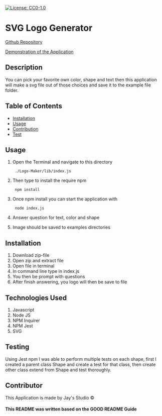
[![License: CC0-1.0](https://licensebuttons.net/l/zero/1.0/80x15.png)](http://creativecommons.org/publicdomain/zero/1.0/) 
# SVG Logo Generator


[Github Repository](https://github.com/Truecoding4life/Logo-Maker)

[Demonstration of the Application](./examples/Logo%20Generator%20Demonstration%20copy.mp4)

## Description 
You can pick your favorite own color, shape and text then this application will make a svg file out of those
choices and save it to the example file folder. 

## Table of Contents
* [Installation](#installation)
* [Usage](#usage)
* [Contribution](#contribution)
* [Test](#testing)

## Usage
1. Open the Terminal and navigate to this directory
    
        ./Logo-Maker/lib/index.js
2. Then type to install the require npm 
    
        npm install
3. Once npm install you can start the application with

        node index.js
3. Answer question for text, color and shape
4. Image should be saved to examples directories   


## Installation
1. Download zip-file
2. Open zip and extract file
3. Open file in terminal 
4. In command line type in index.js
5. You then be prompt with questions
6. After finish answering, you logo will then be save to file
  
  
  
 
  
## Technologies Used
1. Javascript
2. Node JS
2. NPM Inquirer
3. NPM Jest
4. SVG

## Testing
Using Jest npm I was able to perform multiple tests on each shape, first I created a
parent class Shape and create a test for that class, then create other class 
extend from Shape and test thoroughly.
  
  
## Contributor
This Application is made by  Jay's Studio © 

#### This README was written based on the GOOD README Guide


